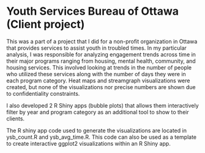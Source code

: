 # Youth Services Bureau of Ottawa (Client project)

This was a part of a project that I did for a non-profit organization in Ottawa that provides services to assist youth in troubled times.
In my particular analysis, I was responsible for analyzing engagement trends across time in their major programs ranging from housing, mental health, community, and housing services.
This involved looking at trends in the number of people who utilized these services along with the number of days they were in each program category.
Heat maps and streamgraph visualizations were created, but none of the visualizations nor precise numbers are shown due to confidentiality constraints.

I also developed 2 R Shiny apps (bubble plots) that allows them interactively filter by year and program category as an additional tool to show to their clients.

The R shiny app code used to generate the visualizations are located in ysb_count.R and ysb_avg_time.R.
This code can also be used as a template to create interactive ggplot2 visualizations within an R Shiny app.
